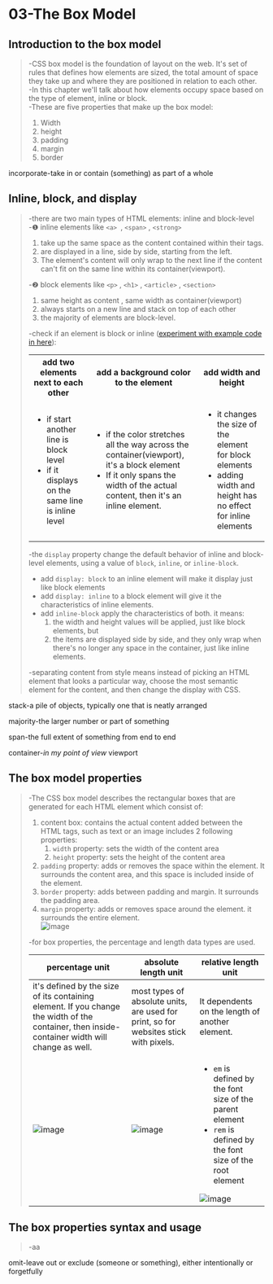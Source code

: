 # 03-The Box Model
## Introduction to the box model
>-CSS box model is the foundation of layout on the web. It's set of rules that defines how elements are sized, the total amount of space they take up and where they are positioned in relation to each other.  
-In this chapter we'll talk about how elements occupy space based on the type of element, inline or block.  
>-These are five properties that make up the box model:  
>1. Width
>2. height
>3. padding
>4. margin
>5. border 

incorporate-take in or contain (something) as part of a whole
## Inline, block, and display
>-there are two main types of HTML elements: inline and block-level  
>-❶ inline elements like `<a> `, `<span>` , `<strong>`
>1. take up the same space as the content contained within their tags.
>2. are displayed in a line, side by side, starting from the left.
>3. The element's content will only wrap to the next line if the content can't fit on the same line within its container(viewport).
>
>-❷ block elements like `<p>` , `<h1>` , `<article>` , `<section>`
>1. same height as content , same width as container(viewport)
>2. always starts on a new line and stack on top of each other
>3. the majority of elements are block-level.
>
>-check if an element is block or inline ([experiment with example code in here](https://codepen.io/christinatruong/pen/zXvQZE?editors=1100)):
><table>
>    <tr><th>add two elements next to each other</th><th>add a background color to the element</th><th>add width and height</th>
>    </tr>
>    <tr><td><ul><li>if start another line is block level</li><li>if it displays on the same line is inline level</li></ul></td><td><ul><li>if the color stretches all the way across the container(viewport), it's a block element</li><li>If it only spans the width of the actual content, then it's an inline element.</li></ul></td><td><ul><li>it changes the size of the element for block elements</li><li>adding width and height has no effect for inline elements</li></ul></td>
>    </tr>
></table>
>
>-the `display` property change the default behavior of inline and block-level elements, using a value of `block`, `inline`, or `inline-block`.
>* add `display: block` to an inline element will make it display just like block elements
>* add `display: inline` to a block element will give it the characteristics of inline elements.
>* add `inline-block` apply the characteristics of both. it means:
>   1. the width and height values will be applied, just like block elements, but
>   2. the items are displayed side by side, and they only wrap when there's no longer any space in the container, just like inline elements.
>
>-separating content from style means instead of picking an HTML element that looks a particular way, choose the most semantic element for the content, and then change the display with CSS.

stack-a pile of objects, typically one that is neatly arranged

majority-the larger number or part of something

span-the full extent of something from end to end

container-*in my point of view* viewport
## The box model properties
>-The CSS box model describes the rectangular boxes that are generated for each HTML element which consist of:
>1. content box: contains the actual content added between the HTML tags, such as text or an image includes 2 following properties:
>    1. `width` property: sets the width of the content area
>    2. `height` property: sets the height of the content area
>2. `padding` property: adds or removes the space within the element. It surrounds the content area, and this space is included inside of the element.
>3. `border` property: adds between padding and margin. It surrounds the padding area.
>4. `margin` property: adds or removes space around the element. it surrounds the entire element.  
>![image](https://user-images.githubusercontent.com/64577273/148678117-77a2a113-8464-4571-872b-1a0e7eb0967e.png)
>
>-for box properties, the percentage and length data types are used.
>
>percentage unit|absolute length unit|relative length unit
>-|-|-
>it's defined by the size of its containing element. If you change the width of the container, then inside-container width will change as well.|most types of absolute units, are used for print, so for websites stick with pixels.|It dependents on the length of another element.
>![image](https://user-images.githubusercontent.com/64577273/148678538-f5a0d555-7ea4-470f-a125-cbd9f694287a.png)|![image](https://user-images.githubusercontent.com/64577273/148678719-d7966f63-333a-4408-9a93-680d59537069.png)|<ul><li><code>em</code> is defined by the font size of the parent element</li><li><code>rem</code> is defined by the font size of the root element</li></ul>![image](https://user-images.githubusercontent.com/64577273/148679161-0224c4f1-df86-4ab3-a7a6-5468ca9db267.png)
## The box properties syntax and usage
>-aa

omit-leave out or exclude (someone or something), either intentionally or forgetfully